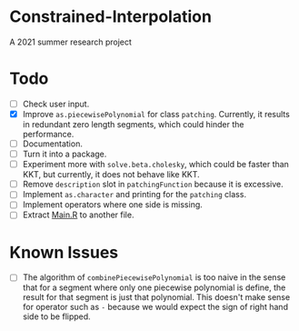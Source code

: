 # Constrained-Interpolation
A 2021 summer research project

# Todo
- [ ] Check user input.
- [x] Improve `as.piecewisePolynomial` for class `patching`. Currently, it results in redundant zero length segments, which could hinder the performance.
- [ ] Documentation.
- [ ] Turn it into a package.
- [ ] Experiment more with `solve.beta.cholesky`, which could be faster than KKT, but currently, it does not behave like KKT.
- [ ] Remove `description` slot in `patchingFunction` because it is excessive.
- [ ] Implement `as.character` and printing for the `patching` class.
- [ ] Implement operators where one side is missing.
- [ ] Extract [Main.R](Main.R) to another file.

# Known Issues
- [ ] The algorithm of `combinePiecewisePolynomial` is too naive in the sense that for a segment where only one piecewise polynomial is define, the result for that segment is just that polynomial. This doesn't make sense for operator such as `-` because we would expect the sign of right hand side to be flipped.